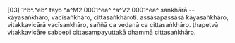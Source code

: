 [03] 1^b^.^eb^ tayo ^a^M2.0001^ea^ ^a^V2.0001^ea^ saṅkhārā -- kāyasaṅkhāro, vacīsaṅkhāro,  cittasaṅkhāroti. assāsapassāsā kāyasaṅkhāro, vitakkavicārā  vacīsaṅkhāro, saññā ca vedanā ca cittasaṅkhāro. ṭhapetvā  vitakkavicāre sabbepi cittasampayuttakā dhammā cittasaṅkhāro.